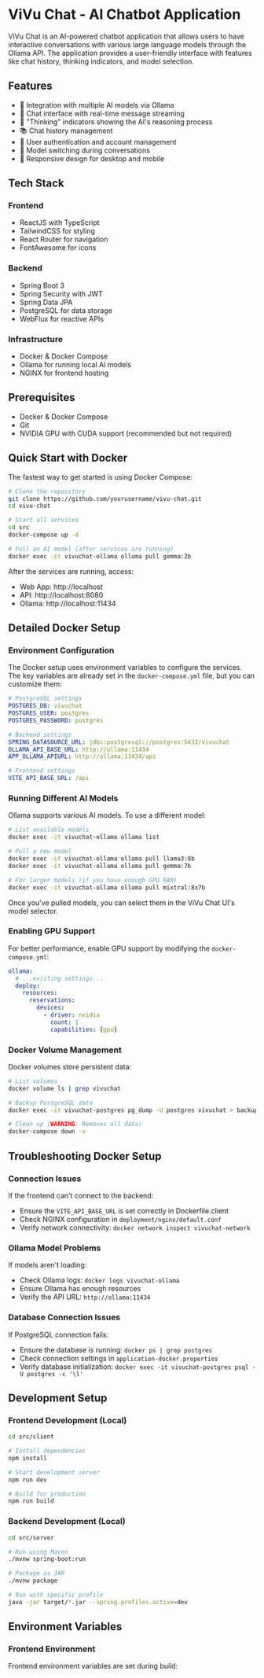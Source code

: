 # ViVu Chat - AI Chatbot Application

ViVu Chat is an AI-powered chatbot application that allows users to have interactive conversations with various large language models through the Ollama API. The application provides a user-friendly interface with features like chat history, thinking indicators, and model selection.

## Features

- 🤖 Integration with multiple AI models via Ollama
- 💬 Chat interface with real-time message streaming
- 🧠 "Thinking" indicators showing the AI's reasoning process
- 📚 Chat history management
- 👥 User authentication and account management
- 🔄 Model switching during conversations
- 📱 Responsive design for desktop and mobile

## Tech Stack

### Frontend

- ReactJS with TypeScript
- TailwindCSS for styling
- React Router for navigation
- FontAwesome for icons

### Backend

- Spring Boot 3
- Spring Security with JWT
- Spring Data JPA
- PostgreSQL for data storage
- WebFlux for reactive APIs

### Infrastructure

- Docker & Docker Compose
- Ollama for running local AI models
- NGINX for frontend hosting

## Prerequisites

- Docker & Docker Compose
- Git
- NVIDIA GPU with CUDA support (recommended but not required)

## Quick Start with Docker

The fastest way to get started is using Docker Compose:

```bash
# Clone the repository
git clone https://github.com/yourusername/vivu-chat.git
cd vivu-chat

# Start all services
cd src
docker-compose up -d

# Pull an AI model (after services are running)
docker exec -it vivuchat-ollama ollama pull gemma:2b
```

After the services are running, access:
- Web App: http://localhost
- API: http://localhost:8080
- Ollama: http://localhost:11434

## Detailed Docker Setup

### Environment Configuration

The Docker setup uses environment variables to configure the services. The key variables are already set in the `docker-compose.yml` file, but you can customize them:

```yaml
# PostgreSQL settings
POSTGRES_DB: vivuchat
POSTGRES_USER: postgres
POSTGRES_PASSWORD: postgres

# Backend settings
SPRING_DATASOURCE_URL: jdbc:postgresql://postgres:5432/vivuchat
OLLAMA_API_BASE_URL: http://ollama:11434
APP_OLLAMA_APIURL: http://ollama:11434/api

# Frontend settings 
VITE_API_BASE_URL: /api
```

### Running Different AI Models

Ollama supports various AI models. To use a different model:

```bash
# List available models
docker exec -it vivuchat-ollama ollama list

# Pull a new model
docker exec -it vivuchat-ollama ollama pull llama3:8b
docker exec -it vivuchat-ollama ollama pull gemma:7b

# For larger models (if you have enough GPU RAM)
docker exec -it vivuchat-ollama ollama pull mixtral:8x7b
```

Once you've pulled models, you can select them in the ViVu Chat UI's model selector.

### Enabling GPU Support

For better performance, enable GPU support by modifying the `docker-compose.yml`:

```yaml
ollama:
  # ...existing settings...
  deploy:
    resources:
      reservations:
        devices:
          - driver: nvidia
            count: 1
            capabilities: [gpu]
```

### Docker Volume Management

Docker volumes store persistent data:

```bash
# List volumes
docker volume ls | grep vivuchat

# Backup PostgreSQL data
docker exec -it vivuchat-postgres pg_dump -U postgres vivuchat > backup.sql

# Clean up (WARNING: Removes all data)
docker-compose down -v
```

## Troubleshooting Docker Setup

### Connection Issues

If the frontend can't connect to the backend:
- Ensure the `VITE_API_BASE_URL` is set correctly in Dockerfile.client
- Check NGINX configuration in `deployment/nginx/default.conf`
- Verify network connectivity: `docker network inspect vivuchat-network`

### Ollama Model Problems

If models aren't loading:
- Check Ollama logs: `docker logs vivuchat-ollama`
- Ensure Ollama has enough resources
- Verify the API URL: `http://ollama:11434`

### Database Connection Issues

If PostgreSQL connection fails:
- Ensure the database is running: `docker ps | grep postgres`
- Check connection settings in `application-docker.properties`
- Verify database initialization: `docker exec -it vivuchat-postgres psql -U postgres -c '\l'`

## Development Setup

### Frontend Development (Local)

```bash
cd src/client

# Install dependencies
npm install

# Start development server
npm run dev

# Build for production
npm run build
```

### Backend Development (Local)

```bash
cd src/server

# Run using Maven
./mvnw spring-boot:run

# Package as JAR
./mvnw package

# Run with specific profile
java -jar target/*.jar --spring.profiles.active=dev
```

## Environment Variables

### Frontend Environment

Frontend environment variables are set during build:

